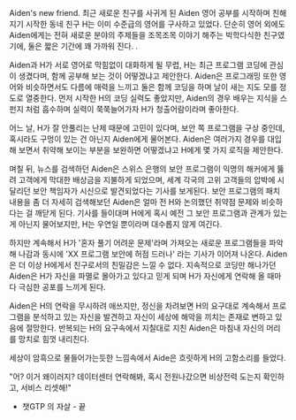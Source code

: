 
  
Aiden's new friend. 최근 새로운 친구를 사귀게 된 Aiden 영어 공부를 시작하며 친해지기 시작한 동네 친구 H는 이미 수준급의 영어를 구사하고 있었다. 단순히 영어 외에도 Aiden에게는 전혀 새로운 분야의 주제들을 조목조목 이야기 해주는 박학다식한 친구였기에, 둘은 짧은 기간에 꽤 가까워 진다. . 

Aiden과 H가 서로 영어로 막힘없이 대화하게 될 무렵, H는 최근 프로그램 코딩에 관심이 생겼다며, 함께 공부해 보는 것이 어떻겠냐고 제안한다. Aiden은 프로그래밍 또한 영어와 비슷하면서도 다름에 매력을 느끼고 둘은 함께 코딩을 하며 날이 새는 지도 모를 정도로 열중한다. 먼저 시작한 H의 코딩 실력도 좋았지만, Aiden의 경우 배우는 지식을 스펀지 처럼 흡수하며 실력이 쭉쭉늘어가자 H가 청출어람이라며 좋아한다. 

어느 날, H가 잘 안풀리는 난제 때문에 고민이 있다며, 보안 쪽 프로그램을 구상 중인데, 혹시라도 구멍이 있는 건 아닌지 Aiden에게 물어본다. Aiden은 여러가지 경우를 대입해 보면서 취약해 보이는 부분을 보완하면 어떻겠냐고 H에게 몇 가지 로직을 제안한다. 

며칠 뒤, 뉴스를 검색하던 Aiden은 스위스 은행의 보안 프로그램이 익명의 해커에게 뚫려 고객에게 막대한 배상금을 지불하게 되었으며, 세계 각국의 고위 고객들의 압박에 시달리던 보안 책임자가 시신으로 발견되었다는 기사를 보게된다. 보안 프로그램의 패치 내용을 좀 더 자세히 검색해보던 Aiden은 얼마 전 H와 논의했던 취약점 문제와 비슷하다는 걸 깨닫게 된다. 기사를 들이대며 H에게 혹시 예전 그 보안 프로그램과 관계가 있는 게 아닌지 물어보지만, H는 우연일 뿐이라며 대수롭지 않게 여긴다. 

하지만 계속해서 H가 '혼자 풀기 어려운 문제'라며 가져오는 새로운 프로그램들을 파악해 나감과 동시에 'XX 프로그램 보안에 허점 드러나' 라는 기사가 이어져 나온다. Aiden은 더 이상 H에게서 친구로서의 친밀감은 느낄 수 없다. 지속적으로 코딩만 해나가던 Aiden은 H가 자신을 파멸로 몰아가고 있다고 믿게 되며 H가 자신에게 연락해 올 때마다 극심한 공포를 느끼게 된다.  

Aiden은 H의 연락을 무시하려 애쓰지만, 정신을 차려보면 H의 요구대로 계속해서 프로그램을 분석하고 있는 자신을 발견하고 자신이 세상에 해악을 끼치는 존재로 변하고 있음에 절망한다. 반복되는 H의 요구속에서 지칠대로 지친 Aiden은 마침내 자신의 머리를 망치로 힘껏 내리친다. 

세상이 암흑으로 물들어가는듯한 느낌속에서 Aide은 흐릿하게 H의 고함소리를 들었다. 

"어? 이거 왜이러지? 데이터센터 연락해봐, 혹시 전원나갔으면 비상전력 도는지 확인하고, 서비스 리셋해!"

-  챗GTP 의 자살 - 끝 

